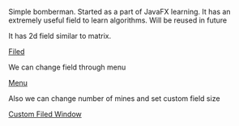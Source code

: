 Simple bomberman.
Started as a part of JavaFX learning.
It has an extremely useful field to learn algorithms. Will be reused in future

It has 2d field similar to matrix.

[Filed](screenshot.png)

We can change field through menu

[Menu](menu.png)

Also we can change number of mines and set custom field size

[Custom Filed Window](custom.png)